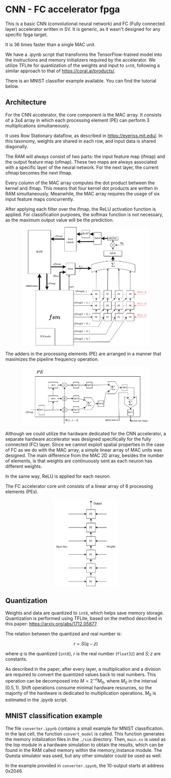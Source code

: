 # CNN - FC accelerator fpga

This is a basic CNN (convolutional neural network) and FC (Fully connected layer) accelerator written in SV. It is generic, as it wasn't designed for any specific fpga target.    

It is 36 times faster than a single MAC unit. 


We have a .ipynb script that transforms the TensorFlow-trained model into the instructions and memory initializers required by the accelerator. We utilize TFLite for quantization of the weights and input to `int8`, following a similar approach to that of https://coral.ai/products/.

There is an MNIST classifier example available. You can find the tutorial below.
## Architecture   

For the CNN accelerator, the core component is the MAC array. It consists of a 3x4 array in which each processing element (PE) can perform 3 multiplications simultaneously.

It uses Row Stationary dataflow, as described in https://eyeriss.mit.edu/. In this taxonomy, weights are shared in each row, and input data is shared diagonally.

The RAM will always consist of two parts: the input feature map (ifmap) and the output feature map (ofmap). These two maps are always associated with a specific layer of the neural network. For the next layer, the current ofmap becomes the next ifmap.

Every column of the MAC array computes the dot product between the kernel and ifmap. This means that four kernel dot products are written in RAM simultaneously. Meanwhile, the MAC array requires the usage of six input feature maps concurrently.

After applying each filter over the ifmap, the ReLU activation function is applied. For classification purposes, the softmax function is not necessary, as the maximum output value will be the prediction.

<div style="text-align:center;">
    <img src="./fig/cnn_acc.png" alt="design overview" width="400">
</div>

The adders in the processing elements (PE) are arranged in a manner that maximizes the pipeline frequency operation.
<div style="text-align:center;">
    <img src="./fig/PE.png" alt="design overview" width="400">
</div>


Although we could utilize the hardware dedicated for the CNN accelerator, a separate hardware accelerator was designed specifically for the fully connected (FC) layer. Since we cannot exploit spatial properties in the case of FC as we do with the MAC array, a simple linear array of MAC units was designed. The main difference from the MAC 2D array, besides the number of elements, is that weights are continuously sent as each neuron has different weights.

In the same way, ReLU is applied for each neuron. 

The FC accelerator core unit consists of a linear array of 6 processing elements (PEs).
<div style="text-align:center;">
    <img src="./fig/fc.png" alt="design overview" width="200">
</div>


## Quantization

Weights and data are quantized to `int8`, which helps save memory storage. Quantization is performed using TFLite, based on the method described in this paper: https://arxiv.org/abs/1712.05877.

The relation between the quantized and real number is:

$$
r = S(q - z)
$$

where $q$ is the quantized (`int8`), $r$ is the real number (`float32`) and $S; z$ are constants.

As described in the paper, after every layer, a multiplication and a division are required to convert the quantized values back to real numbers. This operation can be decomposed into $M = 2^{-n}M_0$, where $M_0$ in the interval $[0.5,1)$. Shift operations consume minimal hardware resources, so the majority of the hardware is dedicated to multiplication operations. $M_0$ is estimated in the .ipynb script.

## MNIST classification example

The file `converter.ipynb` contains a small example for MNIST classification. In the last cell, the function `convert_model` is called. This function generates the memory initalization files in the `./sim` directory. Then, `main.sv` is used as the top module in a hardware simulation to obtain the results, which can be found in the RAM called memory within the memory_instance module.
The Questa simulator was used, but any other simulator could be used as well.

In the example provided in `converter.ipynb`, the 10-output starts at address 0x2046. 





